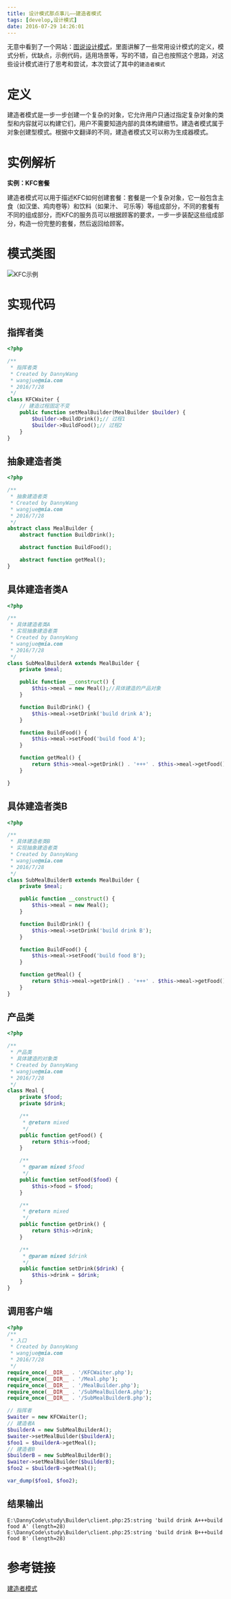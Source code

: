 ```yaml
---
title: 设计模式那点事儿——建造者模式
tags: [develop,设计模式]
date: 2016-07-29 14:26:01
---
```

无意中看到了一个网站：[图说设计模式](http://design-patterns.readthedocs.io/zh_CN/latest/index.html)，里面讲解了一些常用设计模式的定义，模式分析，优缺点，示例代码，适用场景等，写的不错，自己也按照这个思路，对这些设计模式进行了思考和尝试，本次尝试了其中的`建造者模式`

# 定义
建造者模式是一步一步创建一个复杂的对象，它允许用户只通过指定复杂对象的类型和内容就可以构建它们，用户不需要知道内部的具体构建细节。建造者模式属于对象创建型模式。根据中文翻译的不同，建造者模式又可以称为生成器模式。

# 实例解析
**实例：KFC套餐**

建造者模式可以用于描述KFC如何创建套餐：套餐是一个复杂对象，它一般包含主食（如汉堡、鸡肉卷等）和饮料（如果汁、 可乐等）等组成部分，不同的套餐有不同的组成部分，而KFC的服务员可以根据顾客的要求，一步一步装配这些组成部分，构造一份完整的套餐，然后返回给顾客。

# 模式类图
![KFC示例](https://raw.githubusercontent.com/dannywj/dannywj.github.io/raw/raw/source/statics/KFCBuilder.jpg)

# 实现代码
## 指挥者类
```php
<?php

/**
 * 指挥者类
 * Created by DannyWang
 * wangjue@mia.com
 * 2016/7/28
 */
class KFCWaiter {
    // 建造过程固定不变
    public function setMealBuilder(MealBuilder $builder) {
        $builder->BuildDrink();// 过程1
        $builder->BuildFood();// 过程2
    }
}
```

## 抽象建造者类
```php
<?php

/**
 * 抽象建造者类
 * Created by DannyWang
 * wangjue@mia.com
 * 2016/7/28
 */
abstract class MealBuilder {
    abstract function BuildDrink();

    abstract function BuildFood();

    abstract function getMeal();
}
```

## 具体建造者类A
```php
<?php

/**
 * 具体建造者类A
 * 实现抽象建造者类
 * Created by DannyWang
 * wangjue@mia.com
 * 2016/7/28
 */
class SubMealBuilderA extends MealBuilder {
    private $meal;

    public function __construct() {
        $this->meal = new Meal();//具体建造的产品对象
    }

    function BuildDrink() {
        $this->meal->setDrink('build drink A');
    }

    function BuildFood() {
        $this->meal->setFood('build food A');
    }

    function getMeal() {
        return $this->meal->getDrink() . '+++' . $this->meal->getFood();
    }

}
```

## 具体建造者类B
```php
<?php

/**
 * 具体建造者类B
 * 实现抽象建造者类
 * Created by DannyWang
 * wangjue@mia.com
 * 2016/7/28
 */
class SubMealBuilderB extends MealBuilder {
    private $meal;

    public function __construct() {
        $this->meal = new Meal();
    }

    function BuildDrink() {
        $this->meal->setDrink('build drink B');
    }

    function BuildFood() {
        $this->meal->setFood('build food B');
    }

    function getMeal() {
        return $this->meal->getDrink() . '+++' . $this->meal->getFood();
    }
}
```

## 产品类
```php
<?php

/**
 * 产品类
 * 具体建造的对象类
 * Created by DannyWang
 * wangjue@mia.com
 * 2016/7/28
 */
class Meal {
    private $food;
    private $drink;

    /**
     * @return mixed
     */
    public function getFood() {
        return $this->food;
    }

    /**
     * @param mixed $food
     */
    public function setFood($food) {
        $this->food = $food;
    }

    /**
     * @return mixed
     */
    public function getDrink() {
        return $this->drink;
    }

    /**
     * @param mixed $drink
     */
    public function setDrink($drink) {
        $this->drink = $drink;
    }
}
```

## 调用客户端
```php
<?php
/**
 * 入口
 * Created by DannyWang
 * wangjue@mia.com
 * 2016/7/28
 */
require_once(__DIR__ . '/KFCWaiter.php');
require_once(__DIR__ . '/Meal.php');
require_once(__DIR__ . '/MealBuilder.php');
require_once(__DIR__ . '/SubMealBuilderA.php');
require_once(__DIR__ . '/SubMealBuilderB.php');

// 指挥者
$waiter = new KFCWaiter();
// 建造者A
$builderA = new SubMealBuilderA();
$waiter->setMealBuilder($builderA);
$foo1 = $builderA->getMeal();
// 建造者B
$builderB = new SubMealBuilderB();
$waiter->setMealBuilder($builderB);
$foo2 = $builderB->getMeal();

var_dump($foo1, $foo2);
```

## 结果输出
```
E:\DannyCode\study\Builder\client.php:25:string 'build drink A+++build food A' (length=28)
E:\DannyCode\study\Builder\client.php:25:string 'build drink B+++build food B' (length=28)
```

# 参考链接
[建造者模式](http://design-patterns.readthedocs.io/zh_CN/latest/creational_patterns/builder.html)